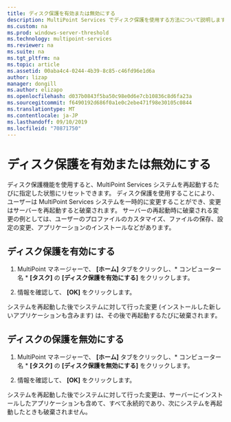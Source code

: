 ```yaml
---
title: ディスク保護を有効または無効にする
description: MultiPoint Services でディスク保護を使用する方法について説明します。
ms.custom: na
ms.prod: windows-server-threshold
ms.technology: multipoint-services
ms.reviewer: na
ms.suite: na
ms.tgt_pltfrm: na
ms.topic: article
ms.assetid: 00aba4c4-0244-4b39-8c85-c46fd96e1d6a
author: lizap
manager: dongill
ms.author: elizapo
ms.openlocfilehash: d037b0843f5ba50c98e0d6e7cb10836c8d6fa23a
ms.sourcegitcommit: f6490192d686f0a1e0c2ebe471f98e30105c0844
ms.translationtype: MT
ms.contentlocale: ja-JP
ms.lasthandoff: 09/10/2019
ms.locfileid: "70871750"
---
```

# <a name="enable-or-disable-disk-protection"></a>ディスク保護を有効または無効にする
ディスク保護機能を使用すると、MultiPoint Services システムを再起動するたびに指定した状態にリセットできます。 ディスク保護を使用することにより、ユーザーは MultiPoint Services システムを一時的に変更することができ、変更はサーバーを再起動すると破棄されます。 サーバーの再起動時に破棄される変更の例としては、ユーザーのプロファイルのカスタマイズ、ファイルの保存、設定の変更、アプリケーションのインストールなどがあります。  
  
## <a name="enable-disk-protection"></a>ディスク保護を有効にする  
  
1.  MultiPoint マネージャーで、 **[ホーム]** タブをクリックし、* コンピューター名 * **[タスク]** の **[ディスク保護を有効にする]** をクリックします。  
  
2.  情報を確認して、 **[OK]** をクリックします。  
  
システムを再起動した後でシステムに対して行った変更 (インストールした新しいアプリケーションも含みます) は、その後で再起動するたびに破棄されます。  
  
## <a name="disable-disk-protection"></a>ディスクの保護を無効にする  
  
1.  MultiPoint マネージャーで、 **[ホーム]** タブをクリックし、* コンピューター名 * **[タスク]** の **[ディスク保護を無効にする]** をクリックします。  
  
2.  情報を確認して、 **[OK]** をクリックします。  
  
システムを再起動した後でシステムに対して行った変更は、サーバーにインストールしたアプリケーションも含めて、すべて永続的であり、次にシステムを再起動したときも破棄されません。  
  
